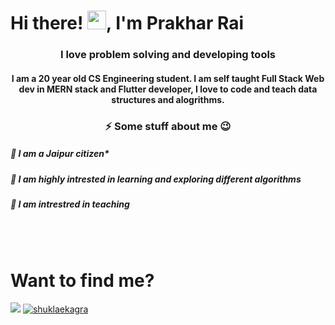 # Hi there! <img src="https://raw.githubusercontent.com/MartinHeinz/MartinHeinz/master/wave.gif" width="30px">, I'm Prakhar Rai
<h3 align="center">I love problem solving and developing tools</h3>
<h4 align="center"> I am a 20 year old CS Engineering student. I am self taught Full Stack Web dev in MERN stack and Flutter developer, I love to code and teach data structures and alogrithms.</h3>


<h3 align="center">⚡ Some stuff about me 😉</h3>
<h5>🎄 I am a Jaipur citizen*</h5>
<h5>🎄 I am highly intrested in learning and exploring different algorithms</h5>
<h5>🎄 I am intrestred in teaching</h5>

<br><br>
<h1 align="left">Want to find me?</h1>
<p align="left">
<a href="https://www.linkedin.com/in/prakhar-rai-69095618b/" target="blank"><img src="https://img.icons8.com/color/50/000000/linkedin.png" /></a>
<span>               </span>
<a href="https://instagram.com/_prakhar_rai_" target="blank"><img src="https://img.icons8.com/fluent/50/000000/instagram-new.png" alt="shuklaekagra"/></a>
</p>
<!--
**prakharrai1609/prakharrai1609** is a ✨ _special_ ✨ repository because its `README.md` (this file) appears on your GitHub profile.


Here are some ideas to get you started:

- 🔭 I’m currently working on ...
- 🌱 I’m currently learning ...
- 👯 I’m looking to collaborate on ...
- 🤔 I’m looking for help with ...
- 💬 Ask me about ...
- 📫 How to reach me: ...
- 😄 Pronouns: ...
-  ...
-->
